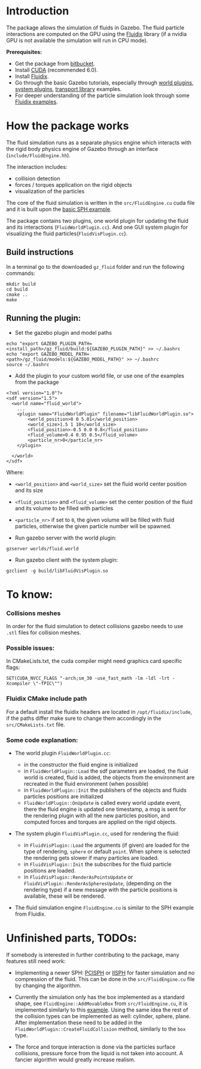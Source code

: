 # Introduction

The package allows the simulation of fluids in Gazebo. The fluid particle interactions are computed on the GPU 
using the [Fluidix](http://onezero.ca/documentation/) library (if a nvidia GPU is not available the simulation will run in CPU mode).

**Prerequisites:**

 * Get the package from [bitbucket](https://bitbucket.org/ahaidu/gz_fluid).
 * Install [CUDA](https://developer.nvidia.com/cuda-downloads) (recommended 6.0).
 * Install [Fluidix](http://onezero.ca/documentation/).
 * Go through the basic Gazebo tutorials, especially through [world plugins](http://gazebosim.org/tutorials?tut=plugins_world), [system plugins](http://gazebosim.org/tutorials?tut=system_plugin), [transport library](http://gazebosim.org/tutorials?cat=transport) examples.
 * For deeper understanding of the particle simulation look through some [Fluidix examples](http://onezero.ca/sample/?id=general_basic).

# How the package works

The fluid simulation runs as a separate physics engine which interacts with the rigid body physics engine of Gazebo through an interface (`include/FluidEngine.hh`). 

The interaction includes:
 * collision detection
 * forces / torques application on the rigid objects
 * visualization of the particles

The core of the fluid simulation is written in the `src/FluidEngine.cu` cuda file and it is built upon the [basic SPH example](http://onezero.ca/sample/?id=general_sph).

The package contains two plugins, one world plugin for updating the fluid and its interactions (`FluidWorldPlugin.cc`). And one GUI system plugin for visualizing the fluid particles(`FluidVisPlugin.cc`).

## Build instructions

In a terminal go to the downloaded `gz_fluid` folder and run the following commands:

~~~
mkdir build
cd build
cmake ..
make
~~~

## Running the plugin:

 * Set the gazebo plugin and model paths
~~~
echo "export GAZEBO_PLUGIN_PATH=<install_path>/gz_fluid/build:${GAZEBO_PLUGIN_PATH}" >> ~/.bashrc
echo "export GAZEBO_MODEL_PATH=<path>/gz_fluid/models:${GAZEBO_MODEL_PATH}" >> ~/.bashrc
source ~/.bashrc
~~~
 * Add the plugin to your custom world file, or use one of the examples from the package
~~~
<?xml version="1.0"?>
<sdf version="1.5">
  <world name="fluid_world">
    ...
    <plugin name="FluidWorldPlugin" filename="libFluidWorldPlugin.so">
		<world_position>0 0 5.01</world_position>
		<world_size>1.5 1 10</world_size>
		<fluid_position>-0.5 0.0 0.8</fluid_position>
		<fluid_volume>0.4 0.95 0.5</fluid_volume>
		<particle_nr>0</particle_nr>
	</plugin>

  </world>
</sdf>
~~~
Where:
  * `<world_position>` and `<world_size>` set the fluid world center position and its size
  * `<fluid_position>` and `<fluid_volume>` set the center position of the fluid and its volume to be filled with particles
  * `<particle_nr>` if set to `0`, the given volume will be filled with fluid particles, otherwise the given particle number will be spawned.


 * Run gazebo server with the world plugin:
~~~
gzserver worlds/fluid.world
~~~
 * Run gazebo client with the system plugin:
~~~
gzclient -g build/libFluidVisPlugin.so
~~~


# To know:

### Collisions meshes

In order for the fluid simulation to detect collisions gazebo needs to use `.stl` files for collision meshes.


### Possible issues:

In CMakeLists.txt, the cuda compiler might need graphics card specific flags:

  `SET(CUDA_NVCC_FLAGS "-arch;sm_30 -use_fast_math -lm -ldl -lrt -Xcompiler \"-fPIC\"")`
  
### Fluidix CMake include path

For a default install the fluidix headers are located in `/opt/fluidix/include`, if the paths differ make sure to change them accordingly in the `src/CMakeLists.txt` file.
  
### Some code explanation:

 * The world plugin `FluidWorldPlugin.cc`:
    * in the constructor the fluid engine is initialized
    * in `FluidWorldPlugin::Load` the sdf parameters are loaded, the fluid world is created, fluid is added, the objects from the environment are recreated in the fluid environment (when possible)
    * in `FluidWorldPlugin::Init` the publishers of the objects and fluids particles positions are initialized
    * `FluidWorldPlugin::OnUpdate` is called every world update event, there the fluid engine is updated one timestamp, a msg is sent for the rendering plugin with all the new particles position, and computed forces and torques are applied on the rigid objects.

 * The system plugin `FluidVisPlugin.cc`, used for rendering the fluid:
    * in `FluidVisPlugin::Load` the arguments (if given) are loaded for the type of rendering, `sphere` or default `point`. When sphere is selected the rendering gets slower if many particles are loaded.
    * in `FluidVisPlugin::Init` the subscribes for the fluid particle positions are loaded.
    * in `FluidVisPlugin::RenderAsPointsUpdate` or `FluidVisPlugin::RenderAsSpheresUpdate`, (depending on the rendering type) if a new message with the particle positions is available, these will be rendered.

 * The fluid simulation engine `FluidEngine.cu` is similar to the SPH example from Fluidix.



# Unfinished parts, TODOs:
If somebody is interested in further contributing to the package, many features still need work:

 * Implementing a newer SPH: [PCISPH](https://sph-sjtu-f06.googlecode.com/files/a40-solenthaler.pdf) or [IISPH](http://cg.informatik.uni-freiburg.de/publications/2013_TVCG_IISPH.pdf) for faster simulation and no compression of the fluid. This can be done in the `src/FluidEngine.cu` file by changing the algorithm.

 * Currently the simulation only has the box implemented as a standard shape, see `FluidEngine::AddMovableBox` from `src/FluidEngine.cu`, it is implemented similarly to this [example](http://onezero.ca/sample/?id=init_manual). Using the same idea the rest of the collision types can be implemented as well: cylinder, sphere, plane. After implementation these need to be added in the `FluidWorldPlugin::CreateFluidCollision` method, similarly to the `box` type.

 * The force and torque interaction is done via the particles surface collisions, pressure force from the liquid is not taken into account. A fancier algorithm would greatly increase realism.
